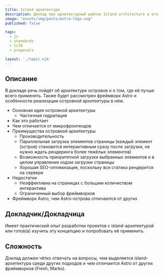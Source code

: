 ```yaml
---
title: Island архитектура
description: Доклад про архитектурный шаблон Island architecture и его имплементации Astro 2.
image: "assets/img/posts/astro-logo.svg"
published: false

tags:
  - js
  - standards
  - tc39
  - proposals

layout: './topic.njk'
---
```


## Описание

В докладе речь пойдёт об архитектуре островов и о том, где её лучше всего применять. Также будет рассмотрен фреймворк Astro и особенности реализации островной архитектуры в нём.

* Основная идея островной архитектуры
  * Частичная гидратация
* Как это работает
* Чем отличается от микрофронтендов
* Преимущества островной архитектуры
  * Производительность
  * Параллельная загрузка элементов страницы (каждый элемент (остров) становится интерактивным сразу после загрузки, не нужно ждать рендеринга более тяжёлых элементов)
  * Возможность приоритетной загрузки выбранных элементов и в целом управления ходом загрузки страницы
  * Хорошая SEO-оптимизация, поскольку вся статика рендерится на сервере
* Недостатки
  * Неэффективна на страницах с большим количеством интерактива
  * Ограниченный выбор фреймворков
* Фреймворк Astro, чем Astro-острова отличаются от других


## Докладчик/Докладчица

Имеет практический опыт разработки проектов с island-архитектурой или готов(а) изучить эту концепцию и попробовать её применить.

## Сложность

Доклад должен чётко отвечать на вопросы, чем выделяется island-архитектура среди других подходов и чем отличается Astro от других фреймворков (Fresh, Marko).

